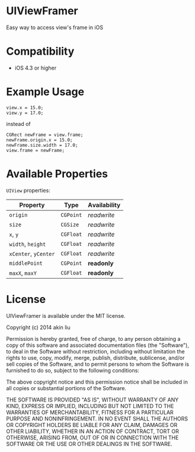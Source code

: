 UIViewFramer
============

Easy way to access view's frame in iOS

# Compatibility
  * iOS 4.3 or higher
 
# Example Usage
	view.x = 15.0;
	view.y = 17.0;
	
  instead of 
  
 	CGRect newFrame = view.frame;
	newFrame.origin.x = 15.0;
	newFrame.size.width = 17.0;
	view.frame = newFrame;
	
# Available Properties

`UIView` properties:

Property | Type | Аvailability
--- | --- | ---
`origin` | `CGPoint` | *readwrite*
`size` | `CGSize` | *readwrite*
`x`, `y` | `CGFloat` | *readwrite*
`width`, `height` | `CGFloat` | *readwrite*
`xCenter`, `yCenter` | `CGFloat` | *readwrite*
`middlePoint` | `CGPoint` | **readonly**
`maxX`, `maxY` | `CGFloat` | **readonly**
 
# License

UIViewFramer is available under the MIT license.

Copyright (c) 2014 akin liu

Permission is hereby granted, free of charge, to any person obtaining a copy of this software and associated documentation files (the "Software"), to deal in the Software without restriction, including without limitation the rights to use, copy, modify, merge, publish, distribute, sublicense, and/or sell copies of the Software, and to permit persons to whom the Software is furnished to do so, subject to the following conditions:

The above copyright notice and this permission notice shall be included in all copies or substantial portions of the Software.

THE SOFTWARE IS PROVIDED "AS IS", WITHOUT WARRANTY OF ANY KIND, EXPRESS OR IMPLIED, INCLUDING BUT NOT LIMITED TO THE WARRANTIES OF MERCHANTABILITY, FITNESS FOR A PARTICULAR PURPOSE AND NONINFRINGEMENT. IN NO EVENT SHALL THE AUTHORS OR COPYRIGHT HOLDERS BE LIABLE FOR ANY CLAIM, DAMAGES OR OTHER LIABILITY, WHETHER IN AN ACTION OF CONTRACT, TORT OR OTHERWISE, ARISING FROM, OUT OF OR IN CONNECTION WITH THE SOFTWARE OR THE USE OR OTHER DEALINGS IN THE SOFTWARE.

